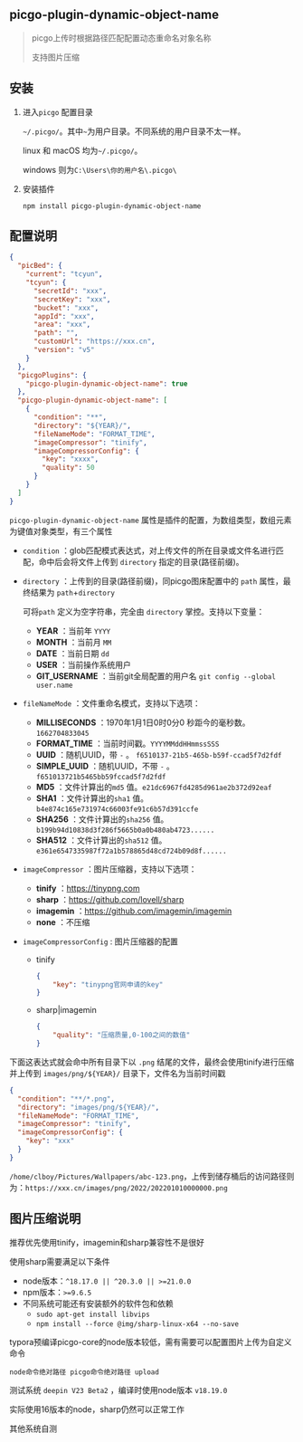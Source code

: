 ## picgo-plugin-dynamic-object-name

> picgo上传时根据路径匹配配置动态重命名对象名称
>
> 支持图片压缩



## 安装



1. 进入`picgo`  配置目录

   `~/.picgo/`。其中`~`为用户目录。不同系统的用户目录不太一样。

   linux 和 macOS 均为`~/.picgo/`。

   windows 则为`C:\Users\你的用户名\.picgo\`

2. 安装插件

   ```shell
   npm install picgo-plugin-dynamic-object-name
   ```



## 配置说明



```json
{
  "picBed": {
    "current": "tcyun",
    "tcyun": {
      "secretId": "xxx",
      "secretKey": "xxx",
      "bucket": "xxx",
      "appId": "xxx",
      "area": "xxx",
      "path": "",
      "customUrl": "https://xxx.cn",
      "version": "v5"
    }
  },
  "picgoPlugins": {
    "picgo-plugin-dynamic-object-name": true
  },
  "picgo-plugin-dynamic-object-name": [
    {
      "condition": "**",
      "directory": "${YEAR}/",
      "fileNameMode": "FORMAT_TIME",
      "imageCompressor": "tinify",
      "imageCompressorConfig": {
        "key": "xxxx",
        "quality": 50
      }
    }
  ]
}
```

`picgo-plugin-dynamic-object-name` 属性是插件的配置，为数组类型，数组元素为键值对象类型，有三个属性

- `condition` ：glob匹配模式表达式，对上传文件的所在目录或文件名进行匹配，命中后会将文件上传到 `directory` 指定的目录(路径前缀)。

- `directory` ：上传到的目录(路径前缀)，同picgo图床配置中的 `path` 属性，最终结果为 `path`+`directory`

  可将`path` 定义为空字符串，完全由 `directory` 掌控。支持以下变量：

  - **YEAR** ：当前年 `YYYY`
  - **MONTH** ：当前月 `MM`
  - **DATE** ：当前日期 `dd`
  - **USER** ：当前操作系统用户
  - **GIT_USERNAME** ：当前git全局配置的用户名  `git config --global user.name`

- `fileNameMode`  ：文件重命名模式，支持以下选项：

  - **MILLISECONDS** ：1970年1月1日0时0分0 秒距今的毫秒数。`1662704833045`
  - **FORMAT_TIME** ：当前时间戳。`YYYYMMddHHmmssSSS`
  - **UUID** ：随机UUID，带 `-` 。 `f6510137-21b5-465b-b59f-ccad5f7d2fdf`
  - **SIMPLE_UUID** ：随机UUID，不带 `-` 。 `f651013721b5465bb59fccad5f7d2fdf`
  - **MD5** ：文件计算出的`md5` 值。`e21dc6967fd4285d961ae2b372d92eaf`
  - **SHA1** ：文件计算出的`sha1` 值。`b4e874c165e731974c66003fe91c6b57d391ccfe`
  - **SHA256** ：文件计算出的`sha256` 值。`b199b94d10838d3f286f5665b0a0b480ab4723......`
  - **SHA512** ：文件计算出的`sha512` 值。`e361e6547335987f72a1b578865d48cd724b09d8f......`

- `imageCompressor` ：图片压缩器，支持以下选项：

  - **tinify** ：https://tinypng.com
  - **sharp** ：https://github.com/lovell/sharp
  - **imagemin** ：https://github.com/imagemin/imagemin
  - **none** ：不压缩

- `imageCompressorConfig` : 图片压缩器的配置

  - tinify

    ```json
    {
    	"key": "tinypng官网申请的key"
    }
    ```

  - sharp|imagemin

    ```json
    {
    	"quality": "压缩质量,0-100之间的数值"
    }
    ```

    

下面这表达式就会命中所有目录下以 `.png` 结尾的文件，最终会使用tinify进行压缩并上传到 `images/png/${YEAR}/` 目录下，文件名为当前时间戳

```json
{
  "condition": "**/*.png",
  "directory": "images/png/${YEAR}/",
  "fileNameMode": "FORMAT_TIME",
  "imageCompressor": "tinify",
  "imageCompressorConfig": {
	"key": "xxx"
  }
}
```



`/home/clboy/Pictures/Wallpapers/abc-123.png`，上传到储存桶后的访问路径则为：`https://xxx.cn/images/png/2022/202201010000000.png`



## 图片压缩说明

推荐优先使用tinify，imagemin和sharp兼容性不是很好

使用sharp需要满足以下条件

- node版本：`^18.17.0 || ^20.3.0 || >=21.0.0`
- npm版本：`>=9.6.5`
- 不同系统可能还有安装额外的软件包和依赖
  - `sudo apt-get install libvips`
  - `npm install --force @img/sharp-linux-x64 --no-save`



typora预编译picgo-core的node版本较低，需有需要可以配置图片上传为自定义命令

```shell
node命令绝对路径 picgo命令绝对路径 upload
```



测试系统 `deepin V23 Beta2` ，编译时使用node版本 `v18.19.0` 

实际使用16版本的node，sharp仍然可以正常工作

其他系统自测
